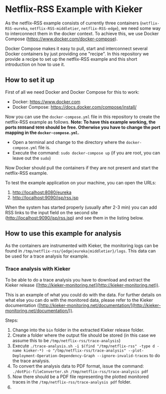 # Netflix-RSS Example with Kieker

As the netflix-RSS example consists of currently three containers (`netflix-RSS-eureka`, `netflix-RSS-middletier`, `netflix-RSS-edge`), we need some way to interconnect them in the docker context. To achieve this, we use Docker Compose (https://www.docker.com/docker-compose).

Docker Compose makes it easy to pull, start and interconnect several Docker containers by just providing one "recipe".
In this repository we provide a recipe to set up the netflix-RSS example and this short introduction on how to use it.

## How to set it up

First of all we need Docker and Docker Compose for this to work:
* Docker: https://www.docker.com
* Docker Compose: https://docs.docker.com/compose/install/

Now you can use the `docker-compose.yml` file in this repository to create the netflix-RSS example as follows.
**Note: To have this example working, the ports `8080`and `9090` should be free. Otherwise you have to change the port mapping in the `docker-compose.yml`.**

* Open a terminal and change to the directory where the `docker-compose.yml` file is.
* Execute the command: `sudo docker-compose up` (if you are root, you can leave out the `sudo`)

Now Docker should pull the containers if they are not present and start the netflix-RSS example.

To test the example application on your machine, you can open the URLs:

1. [http://localhost:8080/eureka](http://localhost:8080/eureka)
2. [http://localhost:9090/jsp/rss.jsp](http://localhost:9090/jsp/rss.jsp)

When the system has started properly (usually after 2-3 min) you can add RSS links to the input field on the second site ([http://localhost:9090/jsp/rss.jsp](http://localhost:9090/jsp/rss.jsp)) and see them in the listing below.

## How to use this example for analysis
As the containers are instrumented with Kieker, the monitoring logs can be found in `/tmp/netflix-rss/{edge|eureka|middletier}/logs`.
This data can be used for a trace analysis for example.

### Trace analysis with Kieker
To be able to do a trace analysis you have to download and extract the Kieker release ([http://kieker-monitoring.net](http://kieker-monitoring.net)).

This is an example of what you could do with the data. For further details on what else you can do with the monitored data, please refer to the Kieker documentation ([http://kieker-monitoring.net/documentation/](http://kieker-monitoring.net/documentation/)).

Steps:

1. Change into the `bin` folder in the extracted Kieker release folder.
2. Create a folder where the output file should be stored (in this case we assume this to be `/tmp/netflix-rss/trace-analysis`)
3. Execute `./trace-analysis.sh -i $(find "/tmp/netflix-rss" -type d -name kieker-*) -o "/tmp/netflix-rss/trace-analysis" --plot-Deployment-Operation-Dependency-Graph --ignore-invalid-traces` to do the trace analysis.
4. To convert the analysis data to PDF format, issue the command: `./dotPic-fileConverter.sh /tmp/netflix-rss/trace-analysis pdf`
5. Now there should be a PDF file representing the plotted monitored traces in the `/tmp/netflix-rss/trace-analysis pdf` folder.
6. 
